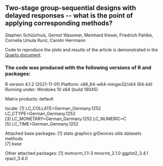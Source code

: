 ## Two-stage group-sequential designs with delayed responses -- what is the point of applying corresponding methods?

Stephen Schüürhuis, Gernot Wassmer, Meinhard Kieser, Friedrich Pahlke, Cornelia Ursula Kunz, Carolin Herrmann

Code to reproduce the plots and results of the article is demonstrated in the [Quarto document](https://fpahlke.github.io/gsdwdr/).

### The code was produced with the following versions of R and packages:

R version 4.1.2 (2021-11-01) Platform: x86_64-w64-mingw32/x64 (64-bit) Running under: Windows 10 x64 (build 19045)

Matrix products: default

locale: 
[1] LC_COLLATE=German_Germany.1252 LC_CTYPE=German_Germany.1252\
[3] LC_MONETARY=German_Germany.1252 LC_NUMERIC=C\
[5] LC_TIME=German_Germany.1252

Attached base packages: [1] stats graphics grDevices utils datasets methods\
[7] base

Other attached packages: [1] mvtnorm_1.1-3 mnormt_2.1.0 ggplot2_3.4.1 rpact_3.4.0

